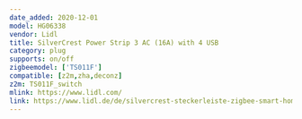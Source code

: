 ```yaml
---
date_added: 2020-12-01
model: HG06338
vendor: Lidl
title: SilverCrest Power Strip 3 AC (16A) with 4 USB
category: plug
supports: on/off
zigbeemodel: ['TS011F']
compatible: [z2m,zha,deconz]
z2m: TS011F_switch
mlink: https://www.lidl.com/
link: https://www.lidl.de/de/silvercrest-steckerleiste-zigbee-smart-home/p355170
---
```

